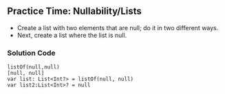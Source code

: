 ## Practice Time: Nullability/Lists
* Create a list with two elements that are null; do it in two different ways.
* Next, create a list where the list is null.

### Solution Code
``` 
listOf(null,null)
[null, null]
var list: List<Int?> = listOf(null, null)
var list2:List<Int>? = null
```

